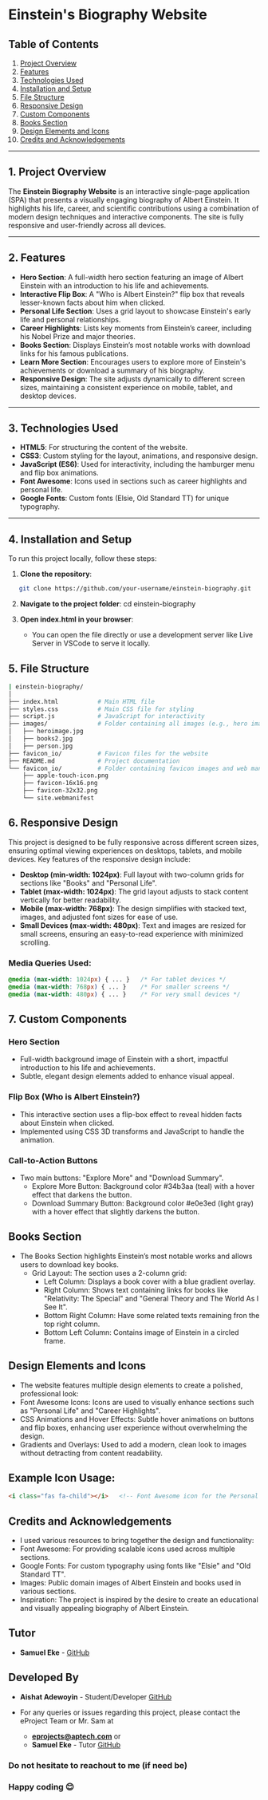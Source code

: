 # Einstein's Biography Website

## Table of Contents
1. [Project Overview](#project-overview)
2. [Features](#features)
3. [Technologies Used](#technologies-used)
4. [Installation and Setup](#installation-and-setup)
5. [File Structure](#file-structure)
6. [Responsive Design](#responsive-design)
7. [Custom Components](#custom-components)
8. [Books Section](#books-section)
9. [Design Elements and Icons](#design-elements-and-icons)
10. [Credits and Acknowledgements](#credits-and-acknowledgements)

---

## 1. Project Overview

The **Einstein Biography Website** is an interactive single-page application (SPA) that presents a visually engaging biography of Albert Einstein. It highlights his life, career, and scientific contributions using a combination of modern design techniques and interactive components. The site is fully responsive and user-friendly across all devices.

---

## 2. Features

- **Hero Section**: A full-width hero section featuring an image of Albert Einstein with an introduction to his life and achievements.
- **Interactive Flip Box**: A "Who is Albert Einstein?" flip box that reveals lesser-known facts about him when clicked.
- **Personal Life Section**: Uses a grid layout to showcase Einstein's early life and personal relationships.
- **Career Highlights**: Lists key moments from Einstein’s career, including his Nobel Prize and major theories.
- **Books Section**: Displays Einstein’s most notable works with download links for his famous publications.
- **Learn More Section**: Encourages users to explore more of Einstein's achievements or download a summary of his biography.
- **Responsive Design**: The site adjusts dynamically to different screen sizes, maintaining a consistent experience on mobile, tablet, and desktop devices.

---

## 3. Technologies Used

- **HTML5**: For structuring the content of the website.
- **CSS3**: Custom styling for the layout, animations, and responsive design.
- **JavaScript (ES6)**: Used for interactivity, including the hamburger menu and flip box animations.
- **Font Awesome**: Icons used in sections such as career highlights and personal life.
- **Google Fonts**: Custom fonts (Elsie, Old Standard TT) for unique typography.

---

## 4. Installation and Setup

To run this project locally, follow these steps:

1. **Clone the repository**:
```bash
   git clone https://github.com/your-username/einstein-biography.git
```

2. **Navigate to the project folder**:
   cd einstein-biography

3. **Open index.html in your browser**:
   - You can open the file directly or use a development server like Live Server in VSCode to serve it locally.

## 5. File Structure
```bash
| einstein-biography/
│
├── index.html           # Main HTML file
├── styles.css           # Main CSS file for styling
├── script.js            # JavaScript for interactivity
├── images/              # Folder containing all images (e.g., hero image, person image, book image)
│   ├── heroimage.jpg
│   ├── books2.jpg
│   ├── person.jpg
├── favicon_io/          # Favicon files for the website
├── README.md            # Project documentation
└── favicon_io/          # Folder containing favicon images and web manifest
    ├── apple-touch-icon.png
    ├── favicon-16x16.png
    ├── favicon-32x32.png
    └── site.webmanifest
```

## 6. Responsive Design
This project is designed to be fully responsive across different screen sizes, ensuring optimal viewing experiences on desktops, tablets, and mobile devices. Key features of the responsive design include:

- **Desktop (min-width: 1024px)**: Full layout with two-column grids for sections like "Books" and "Personal Life".
- **Tablet (max-width: 1024px)**: The grid layout adjusts to stack content vertically for better readability.
- **Mobile (max-width: 768px)**: The design simplifies with stacked text, images, and adjusted font sizes for ease of use.
- **Small Devices (max-width: 480px)**: Text and images are resized for small screens, ensuring an easy-to-read experience with minimized scrolling.

### Media Queries Used:
```css
@media (max-width: 1024px) { ... }   /* For tablet devices */
@media (max-width: 768px) { ... }    /* For smaller screens */
@media (max-width: 480px) { ... }    /* For very small devices */
```

## 7. Custom Components
### Hero Section
- Full-width background image of Einstein with a short, impactful introduction to his life and achievements.
- Subtle, elegant design elements added to enhance visual appeal.

### Flip Box (Who is Albert Einstein?)
- This interactive section uses a flip-box effect to reveal hidden facts about Einstein when clicked.
- Implemented using CSS 3D transforms and JavaScript to handle the animation.

### Call-to-Action Buttons
- Two main buttons: "Explore More" and "Download Summary".
   - Explore More Button: Background color #34b3aa (teal) with a hover effect that darkens the button.
   - Download Summary Button: Background color #e0e3ed (light gray) with a hover effect that slightly darkens the button.

## Books Section
- The Books Section highlights Einstein’s most notable works and allows users to download key books.
   - Grid Layout: The section uses a 2-column grid:
      - Left Column: Displays a book cover with a blue gradient overlay.
      - Right Column: Shows text containing links for books like "Relativity: The Special" and "General Theory and The World As I See It".
      - Bottom Right Column: Have some related texts remaining fron the top right column.
      - Bottom Left Column: Contains image of Einstein in a circled frame.

## Design Elements and Icons
   - The website features multiple design elements to create a polished, professional look:
   -  Font Awesome Icons: Icons are used to visually enhance sections such as "Personal Life" and "Career Highlights".
   - CSS Animations and Hover Effects: Subtle hover animations on buttons and flip boxes,          enhancing user experience without overwhelming the design.
   - Gradients and Overlays: Used to add a modern, clean look to images without detracting from content readability.
## Example Icon Usage:
```HTML
<i class="fas fa-child"></i>   <!-- Font Awesome icon for the Personal Life Section -->
```

## Credits and Acknowledgements
- I used various resources to bring together the design and functionality:
- Font Awesome: For providing scalable icons used across multiple sections.
- Google Fonts: For custom typography using fonts like "Elsie" and "Old Standard TT".
- Images: Public domain images of Albert Einstein and books used in various sections.
- Inspiration: The project is inspired by the desire to create an educational and visually appealing biography of Albert Einstein.

## Tutor
- **Samuel Eke** - [GitHub](https://github.com/samuel-eke)

## Developed By
- **Aishat Adewoyin** - Student/Developer [GitHub](https://github.com/aishatadewoyin)

- For any queries or issues regarding this project, please contact the eProject Team or Mr. Sam at
   - **eprojects@aptech.com** or
   - **Samuel Eke** - Tutor [GitHub](https://github.com/samuel-eke)

### Do not hesitate to reachout to me (if need be)
### Happy coding 😊